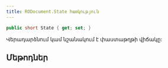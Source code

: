 ```yaml
---
title: RODocument.State հատկություն
---
```


```c#
public short State { get; set; }
```

Վերադարձնում կամ նշանակում է փաստաթղթի վիճակը:

## Մեթոդներ
